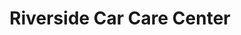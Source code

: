 ---
title: "Riverside Car Care Center"
url: /woburn/riverside-car-care-center/
shop: Autowerkstatt
---